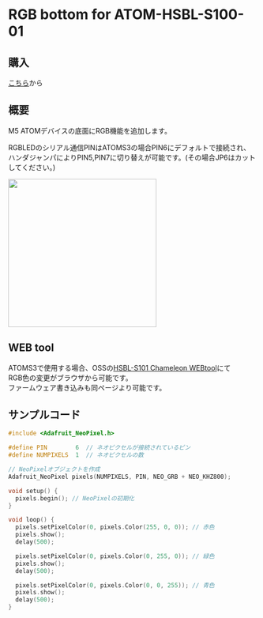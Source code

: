 # RGB bottom for ATOM-HSBL-S100-01 


## 購入
[こちら](https://sites.google.com/view/hsbl-s100/home#h.4ybfc96k160s)から

## 概要

M5 ATOMデバイスの底面にRGB機能を追加します。  
  
RGBLEDのシリアル通信PINはATOMS3の場合PIN6にデフォルトで接続され、  
ハンダジャンパによりPIN5,PIN7に切り替えが可能です。(その場合JP6はカットしてください。)  

<img src="https://github.com/HSBL-ko-gyo/HSBL-S100-01/assets/128065816/79a9aaa9-b3f0-487e-90e0-33cfae15e57a" width="300" >


## WEB tool

ATOMS3で使用する場合、OSSの[HSBL-S101 Chameleon WEBtool](https://hsbl-ko-gyo.github.io/HSBL-S101/)にて  
RGB色の変更がブラウザから可能です。  
ファームウェア書き込みも同ページより可能です。  

## サンプルコード

``` C++
#include <Adafruit_NeoPixel.h>

#define PIN        6  // ネオピクセルが接続されているピン
#define NUMPIXELS  1  // ネオピクセルの数

// NeoPixelオブジェクトを作成
Adafruit_NeoPixel pixels(NUMPIXELS, PIN, NEO_GRB + NEO_KHZ800);

void setup() {
  pixels.begin(); // NeoPixelの初期化
}

void loop() {
  pixels.setPixelColor(0, pixels.Color(255, 0, 0)); // 赤色
  pixels.show();
  delay(500);

  pixels.setPixelColor(0, pixels.Color(0, 255, 0)); // 緑色
  pixels.show();
  delay(500);

  pixels.setPixelColor(0, pixels.Color(0, 0, 255)); // 青色
  pixels.show();
  delay(500);
}
```
